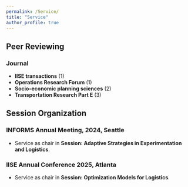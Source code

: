 ```yaml
---
permalink: /Service/
title: "Service"
author_profile: true
---
```



## Peer Reviewing
### Journal
- **IISE transactions** (1)
- **Operations Research Forum** (1)
- **Socio-economic planning sciences** (2)
- **Transportation Research Part E** (3)

## Session Organization

### INFORMS Annual Meeting, 2024, Seattle
- Service as chair in **Session: Adaptive Strategies in Experimentation and Logistics**. 

### IISE Annual Conference 2025, Atlanta
- Service as chair in  **Session: Optimization Models for Logistics**. 
